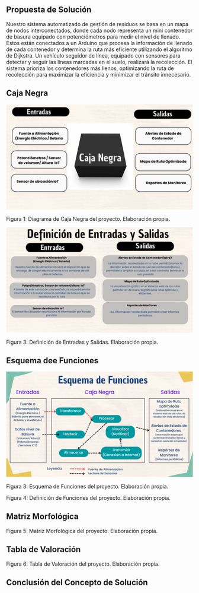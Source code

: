 
## Propuesta de Solución

Nuestro sistema automatizado de gestión de residuos se basa en un mapa de nodos interconectados, donde cada nodo representa un mini contenedor de basura equipado con potenciómetros para medir el nivel de llenado. Estos están conectados a un Arduino que procesa la información de llenado de cada contenedor y determina la ruta más eficiente utilizando el algoritmo de Dijkstra. Un vehículo seguidor de línea, equipado con sensores para detectar y seguir las líneas marcadas en el suelo, realizará la recolección. El sistema prioriza los contenedores más llenos, optimizando la ruta de recolección para maximizar la eficiencia y minimizar el tránsito innecesario.

## Caja Negra

<p align="center"><img src ="https://github.com/ArnySalazar/FdD/blob/main/FdD2024-1/Imagenes/I_E_4/caja_negra.jpg" width="520px"></p>
Figura 1: Diagrama de Caja Negra del proyecto. Elaboración propia.

<p align="center"><img src ="https://github.com/ArnySalazar/FdD/blob/main/FdD2024-1/Imagenes/I_E_4/definicion_entrada_salida.jpg" width="520px"></p>
Figura 3: Definición de Entradas y Salidas. Elaboración propia.

## Esquema dee Funciones

<p align="center"><img src ="https://github.com/ArnySalazar/FdD/blob/main/FdD2024-1/Imagenes/I_E_4/esquema_funciones.jpg" width="520px"></p>
Figura 3: Esquema de Funciones del proyecto. Elaboración propia.


Figura 4: Definición de Funciones del proyecto. Elaboración propia.

## Matriz Morfológica

Figura 5: Matriz Morfológica del proyecto. Elaboración propia.

## Tabla de Valoración

Figura 6: Tabla de Valoración del proyecto. Elaboración propia.

## Conclusión del Concepto de Solución


